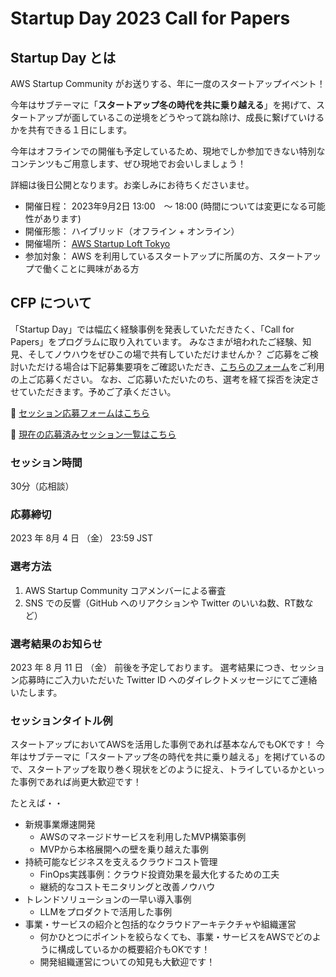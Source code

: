 # Startup Day 2023 Call for Papers

<!-- [**Startup Day 2023 の参加登録はこちらから**](https://aws-startup-community.connpass.com/) -->

## Startup Day とは

AWS Startup Community がお送りする、年に一度のスタートアップイベント！

今年はサブテーマに「**スタートアップ冬の時代を共に乗り越える**」を掲げて、スタートアップが面しているこの逆境をどうやって跳ね除け、成長に繋げていけるかを共有できる１日にします。

今年はオフラインでの開催も予定しているため、現地でしか参加できない特別なコンテンツもご用意します、ぜひ現地でお会いしましょう！

詳細は後日公開となります。お楽しみにお待ちくださいませ。

- 開催日程： 2023年9月2日 13:00　～ 18:00 (時間については変更になる可能性があります)
- 開催形態： ハイブリッド（オフライン + オンライン）
- 開催場所： [AWS Startup Loft Tokyo](https://aws-startup-lofts.com/apj/loft/tokyo)
- 参加対象： AWS を利用しているスタートアップに所属の方、スタートアップで働くことに興味がある方

## CFP について

「Startup Day」では幅広く経験事例を発表していただきたく、「Call for Papers」をプログラムに取り入れています。 みなさまが培われたご経験、知見、そしてノウハウをぜひこの場で共有していただけませんか？ ご応募をご検討いただける場合は下記募集要項をご確認いただき、[こちらのフォーム](https://github.com/aws-startup-community/startup-day-2023-cfp/issues/new?assignees=sumi-biztech%2Ckzk-maeda%2Cisasenth%2Cxhiroga%2Cshonansurvivors%2Cdmiyamoto&labels=cfp&projects=&template=cfp.yml&title=%3C%E3%82%BB%E3%83%83%E3%82%B7%E3%83%A7%E3%83%B3%E3%82%BF%E3%82%A4%E3%83%88%E3%83%AB%E3%82%92%E6%9C%80%E5%A4%A740%E6%96%87%E5%AD%97%E7%A8%8B%E5%BA%A6%E3%81%A7%E8%A8%98%E5%85%A5%E3%81%97%E3%81%A6%E3%81%8F%E3%81%A0%E3%81%95%E3%81%84%3E)をご利用の上ご応募ください。 なお、ご応募いただいたのち、選考を経て採否を決定させていただきます。予めご了承ください。

📝 [セッション応募フォームはこちら](https://github.com/aws-startup-community/startup-day-2023-cfp/issues/new?assignees=sumi-biztech%2Ckzk-maeda%2Cisasenth%2Cxhiroga%2Cshonansurvivors%2Cdmiyamoto&labels=cfp&projects=&template=cfp.yml&title=%3C%E3%82%BB%E3%83%83%E3%82%B7%E3%83%A7%E3%83%B3%E3%82%BF%E3%82%A4%E3%83%88%E3%83%AB%E3%82%92%E6%9C%80%E5%A4%A740%E6%96%87%E5%AD%97%E7%A8%8B%E5%BA%A6%E3%81%A7%E8%A8%98%E5%85%A5%E3%81%97%E3%81%A6%E3%81%8F%E3%81%A0%E3%81%95%E3%81%84%3E)

🚀 [現在の応募済みセッション一覧はこちら](https://github.com/aws-startup-community/startup-day-2023-cfp/issues)

### セッション時間

30分（応相談）

### 応募締切

2023 年 8月 4 日 （金） 23:59 JST

### 選考方法

1. AWS Startup Community コアメンバーによる審査
1. SNS での反響（GitHub へのリアクションや Twitter のいいね数、RT数など）

### 選考結果のお知らせ

2023 年 8 月 11 日 （金） 前後を予定しております。
選考結果につき、セッション応募時にご入力いただいた Twitter ID へのダイレクトメッセージにてご連絡いたします。


### セッションタイトル例
スタートアップにおいてAWSを活用した事例であれば基本なんでもOKです！
今年はサブテーマに「スタートアップ冬の時代を共に乗り越える」を掲げているので、スタートアップを取り巻く現状をどのように捉え、トライしているかといった事例であれば尚更大歓迎です！


たとえば・・

- 新規事業爆速開発
    - AWSのマネージドサービスを利用したMVP構築事例
    - MVPから本格展開への壁を乗り越えた事例
- 持続可能なビジネスを支えるクラウドコスト管理
    - FinOps実践事例：クラウド投資効果を最大化するための工夫
    - 継続的なコストモニタリングと改善ノウハウ
- トレンドソリューションの一早い導入事例
    - LLMをプロダクトで活用した事例
- 事業・サービスの紹介と包括的なクラウドアーキテクチャや組織運営
  - 何かひとつにポイントを絞らなくても、事業・サービスをAWSでどのように構成しているかの概要紹介もOKです！
  - 開発組織運営についての知見も大歓迎です！
